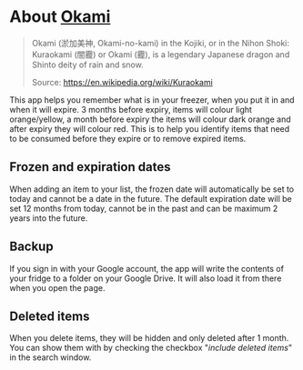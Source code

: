 ﻿# About [Okami](/)

> Okami (淤加美神, Okami-no-kami) in the Kojiki, or in the Nihon Shoki: Kuraokami (闇龗) or Okami (龗), is a legendary Japanese dragon and Shinto deity of rain and snow.
> 
> Source: https://en.wikipedia.org/wiki/Kuraokami

This app helps you remember what is in your freezer, when you put it in and when it will expire. 3 months before expiry, items will colour light orange/yellow, a month before expiry the items will colour dark orange and after expiry they will colour red. This is to help you identify items that need to be consumed before they expire or to remove expired items.

## Frozen and expiration dates

When adding an item to your list, the frozen date will automatically be set to today and cannot be a date in the future. The default expiration date will be set 12 months from today, cannot be in the past and can be maximum 2 years into the future.

## Backup

If you sign in with your Google account, the app will write the contents of your fridge to a folder on your Google Drive. It will also load it from there when you open the page.

## Deleted items

When you delete items, they will be hidden and only deleted after 1 month. You can show them with by checking the checkbox "_include deleted items_" in the search window. 

